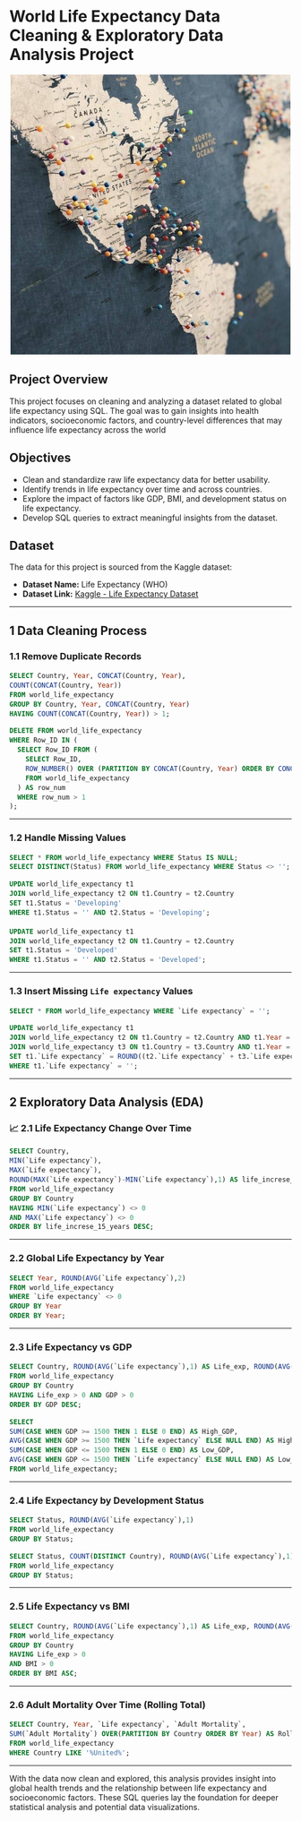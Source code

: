 # World Life Expectancy Data Cleaning & Exploratory Data Analysis Project
<p align="center">
  <img src="https://github.com/halyna2300/World_Life_Expectancy_Project/blob/main/life%20exp.jpg" width="500">
</p>

## Project Overview
This project focuses on cleaning and analyzing a dataset related to global life expectancy using SQL. The goal was to gain insights into health indicators, socioeconomic factors, and country-level differences that may influence life expectancy across the world

##  Objectives
- Clean and standardize raw life expectancy data for better usability.
- Identify trends in life expectancy over time and across countries.
- Explore the impact of factors like GDP, BMI, and development status on life expectancy.
- Develop SQL queries to extract meaningful insights from the dataset.

## Dataset
The data for this project is sourced from the Kaggle dataset:
- **Dataset Name:** Life Expectancy (WHO)
- **Dataset Link:** [Kaggle - Life Expectancy Dataset](https://www.kaggle.com/datasets/kumarajarshi/life-expectancy-who)
---

## 1 Data Cleaning Process

###  1.1 Remove Duplicate Records
```sql
SELECT Country, Year, CONCAT(Country, Year),
COUNT(CONCAT(Country, Year))
FROM world_life_expectancy
GROUP BY Country, Year, CONCAT(Country, Year)
HAVING COUNT(CONCAT(Country, Year)) > 1;
```

```sql
DELETE FROM world_life_expectancy
WHERE Row_ID IN (
  SELECT Row_ID FROM (
    SELECT Row_ID,
    ROW_NUMBER() OVER (PARTITION BY CONCAT(Country, Year) ORDER BY CONCAT(Country, Year)) AS row_num
    FROM world_life_expectancy
  ) AS row_num
  WHERE row_num > 1
);
```

---

###  1.2 Handle Missing Values
```sql
SELECT * FROM world_life_expectancy WHERE Status IS NULL;
SELECT DISTINCT(Status) FROM world_life_expectancy WHERE Status <> '';
```

```sql
UPDATE world_life_expectancy t1
JOIN world_life_expectancy t2 ON t1.Country = t2.Country
SET t1.Status = 'Developing'
WHERE t1.Status = '' AND t2.Status = 'Developing';

UPDATE world_life_expectancy t1
JOIN world_life_expectancy t2 ON t1.Country = t2.Country
SET t1.Status = 'Developed'
WHERE t1.Status = '' AND t2.Status = 'Developed';
```

---

### 1.3 Insert Missing `Life expectancy` Values
```sql
SELECT * FROM world_life_expectancy WHERE `Life expectancy` = '';
```

```sql
UPDATE world_life_expectancy t1
JOIN world_life_expectancy t2 ON t1.Country = t2.Country AND t1.Year = t2.Year - 1
JOIN world_life_expectancy t3 ON t1.Country = t3.Country AND t1.Year = t3.Year + 1
SET t1.`Life expectancy` = ROUND((t2.`Life expectancy` + t3.`Life expectancy`) / 2, 1)
WHERE t1.`Life expectancy` = '';
```

---

## 2️ Exploratory Data Analysis (EDA)

### 📈 2.1 Life Expectancy Change Over Time
```sql
SELECT Country, 
MIN(`Life expectancy`), 
MAX(`Life expectancy`),
ROUND(MAX(`Life expectancy`)-MIN(`Life expectancy`),1) AS life_increse_15_years
FROM world_life_expectancy
GROUP BY Country
HAVING MIN(`Life expectancy`) <> 0
AND MAX(`Life expectancy`) <> 0
ORDER BY life_increse_15_years DESC;
```

---

###  2.2 Global Life Expectancy by Year
```sql
SELECT Year, ROUND(AVG(`Life expectancy`),2)
FROM world_life_expectancy
WHERE `Life expectancy` <> 0
GROUP BY Year
ORDER BY Year;
```

---

###  2.3 Life Expectancy vs GDP
```sql
SELECT Country, ROUND(AVG(`Life expectancy`),1) AS Life_exp, ROUND(AVG(GDP),1) AS GDP
FROM world_life_expectancy
GROUP BY Country
HAVING Life_exp > 0 AND GDP > 0
ORDER BY GDP DESC;
```

```sql
SELECT 
SUM(CASE WHEN GDP >= 1500 THEN 1 ELSE 0 END) AS High_GDP,
AVG(CASE WHEN GDP >= 1500 THEN `Life expectancy` ELSE NULL END) AS High_GDP_Life_Exp,
SUM(CASE WHEN GDP <= 1500 THEN 1 ELSE 0 END) AS Low_GDP,
AVG(CASE WHEN GDP <= 1500 THEN `Life expectancy` ELSE NULL END) AS Low_GDP_Life_Exp
FROM world_life_expectancy;
```

---

###  2.4 Life Expectancy by Development Status
```sql
SELECT Status, ROUND(AVG(`Life expectancy`),1)
FROM world_life_expectancy
GROUP BY Status;
```

```sql
SELECT Status, COUNT(DISTINCT Country), ROUND(AVG(`Life expectancy`),1)
FROM world_life_expectancy
GROUP BY Status;
```

---

###  2.5 Life Expectancy vs BMI
```sql
SELECT Country, ROUND(AVG(`Life expectancy`),1) AS Life_exp, ROUND(AVG(BMI),1) AS BMI
FROM world_life_expectancy
GROUP BY Country
HAVING Life_exp > 0
AND BMI > 0
ORDER BY BMI ASC;
```

---

###  2.6 Adult Mortality Over Time (Rolling Total)
```sql
SELECT Country, Year, `Life expectancy`, `Adult Mortality`,
SUM(`Adult Mortality`) OVER(PARTITION BY Country ORDER BY Year) AS Rolling_total
FROM world_life_expectancy
WHERE Country LIKE '%United%';
```

---

 With the data now clean and explored, this analysis provides insight into global health trends and the relationship between life expectancy and socioeconomic factors. These SQL queries lay the foundation for deeper statistical analysis and potential data visualizations.
